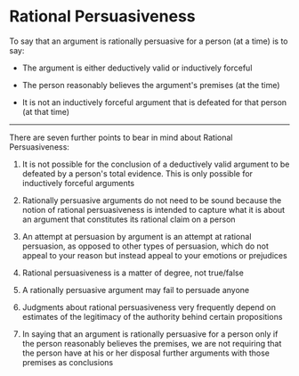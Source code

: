 # Rational Persuasiveness

To say that an argument is rationally persuasive for a person (at a time) is to say:

- The argument is either deductively valid or inductively forceful

- The person reasonably believes the argument's premises (at the time)

- It is not an inductively forceful argument that is defeated for that person (at that time)

***

There are seven further points to bear in mind about Rational Persuasiveness:

1. It is not possible for the conclusion of a deductively valid argument to be defeated by a person's total evidence. This is only possible for inductively forceful arguments

2. Rationally persuasive arguments do not need to be sound because the notion of rational persuasiveness is intended to capture what it is about an argument that constitutes its rational claim on a person

3. An attempt at persuasion by argument is an attempt at rational persuasion, as opposed to other types of persuasion, which do not appeal to your reason but instead appeal to your emotions or prejudices

4. Rational persuasiveness is a matter of degree, not true/false

5. A rationally persuasive argument may fail to persuade anyone

6. Judgments about rational persuasiveness very frequently depend on estimates of the legitimacy of the authority behind certain propositions

7. In saying that an argument is rationally persuasive for a person only if the person reasonably believes the premises, we are not requiring that the person have at his or her disposal further arguments with those premises as conclusions


